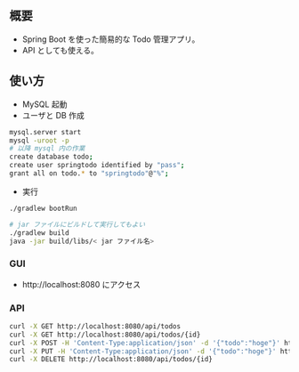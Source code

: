 ## 概要
- Spring Boot を使った簡易的な Todo 管理アプリ。
- API としても使える。

## 使い方
- MySQL 起動
- ユーザと DB 作成
```bash
mysql.server start
mysql -uroot -p
# 以降 mysql 内の作業
create database todo;
create user springtodo identified by "pass";
grant all on todo.* to "springtodo"@"%";
```

- 実行
```bash
./gradlew bootRun

# jar ファイルにビルドして実行してもよい
./gradlew build
java -jar build/libs/< jar ファイル名>
```

### GUI
- http://localhost:8080 にアクセス

### API
```bash
curl -X GET http://localhost:8080/api/todos
curl -X GET http://localhost:8080/api/todos/{id}
curl -X POST -H 'Content-Type:application/json' -d '{"todo":"hoge"}' http://localhost:8080/api/todos
curl -X PUT -H 'Content-Type:application/json' -d '{"todo":"hoge"}' http://localhost:8080/api/todos/{id}
curl -X DELETE http://localhost:8080/api/todos/{id}
```